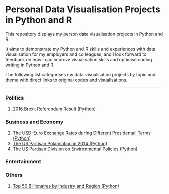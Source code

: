 # Personal Data Visualisation Projects in Python and R
This repository displays my person data visualisation projects in Python and R. 

It aims to demonstrate my Python and R skills and experiences with data visualisation for my employers and colleagues, and I look forward to feedback on how I can improve visualisation skills and optimise coding writing in Python and R.

The following list categorises my data visualisation projects by topic and theme with direct links to original codes and visualisations.


--- 

### Politics
1. [2016 Brexit Referendum Result (Python)](https://github.com/gu-chengyang/Data-Visualisation/tree/65347be38186f8c5c9131b664b63338e7d5e610d/Python/Brexit)
### Business and Economy
2. [The USD-Euro Exchange Rates during Different Presidentail Terms (Python)](https://github.com/gu-chengyang/Data-Visualisation/tree/65347be38186f8c5c9131b664b63338e7d5e610d/Python/US-Euro_Rate)
3. [The US Partisan Polarisation in 2014 (Python)](https://github.com/gu-chengyang/Data-Visualisation/tree/main/Python/US_Polarization)
4. [The US Partisan Division on Environmental Policies (Python)](https://github.com/gu-chengyang/Data-Visualisation/tree/main/Python/Environment_Attitude)
### Entertainment
### Others
1. [Top 50 Billionaires by Industry and Region (Python)](https://github.com/gu-chengyang/Data-Visualisation/tree/main/Python/Top50_Billionaire)


